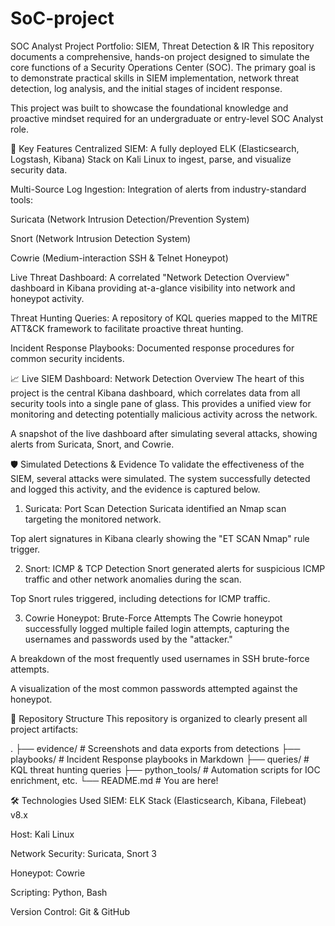 # SoC-project
SOC Analyst Project Portfolio: SIEM, Threat Detection & IR
This repository documents a comprehensive, hands-on project designed to simulate the core functions of a Security Operations Center (SOC). The primary goal is to demonstrate practical skills in SIEM implementation, network threat detection, log analysis, and the initial stages of incident response.

This project was built to showcase the foundational knowledge and proactive mindset required for an undergraduate or entry-level SOC Analyst role.

🚀 Key Features
Centralized SIEM: A fully deployed ELK (Elasticsearch, Logstash, Kibana) Stack on Kali Linux to ingest, parse, and visualize security data.

Multi-Source Log Ingestion: Integration of alerts from industry-standard tools:

Suricata (Network Intrusion Detection/Prevention System)

Snort (Network Intrusion Detection System)

Cowrie (Medium-interaction SSH & Telnet Honeypot)

Live Threat Dashboard: A correlated "Network Detection Overview" dashboard in Kibana providing at-a-glance visibility into network and honeypot activity.

Threat Hunting Queries: A repository of KQL queries mapped to the MITRE ATT&CK framework to facilitate proactive threat hunting.

Incident Response Playbooks: Documented response procedures for common security incidents.

📈 Live SIEM Dashboard: Network Detection Overview
The heart of this project is the central Kibana dashboard, which correlates data from all security tools into a single pane of glass. This provides a unified view for monitoring and detecting potentially malicious activity across the network.

A snapshot of the live dashboard after simulating several attacks, showing alerts from Suricata, Snort, and Cowrie.

🛡️ Simulated Detections & Evidence
To validate the effectiveness of the SIEM, several attacks were simulated. The system successfully detected and logged this activity, and the evidence is captured below.

1. Suricata: Port Scan Detection
Suricata identified an Nmap scan targeting the monitored network.

Top alert signatures in Kibana clearly showing the "ET SCAN Nmap" rule trigger.

2. Snort: ICMP & TCP Detection
Snort generated alerts for suspicious ICMP traffic and other network anomalies during the scan.

Top Snort rules triggered, including detections for ICMP traffic.

3. Cowrie Honeypot: Brute-Force Attempts
The Cowrie honeypot successfully logged multiple failed login attempts, capturing the usernames and passwords used by the "attacker."

A breakdown of the most frequently used usernames in SSH brute-force attempts.

A visualization of the most common passwords attempted against the honeypot.

📂 Repository Structure
This repository is organized to clearly present all project artifacts:

.
├── evidence/              # Screenshots and data exports from detections
├── playbooks/             # Incident Response playbooks in Markdown
├── queries/               # KQL threat hunting queries
├── python_tools/          # Automation scripts for IOC enrichment, etc.
└── README.md              # You are here!

🛠️ Technologies Used
SIEM: ELK Stack (Elasticsearch, Kibana, Filebeat) v8.x

Host: Kali Linux

Network Security: Suricata, Snort 3

Honeypot: Cowrie

Scripting: Python, Bash

Version Control: Git & GitHub
